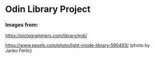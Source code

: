 # Odin Library Project

### Images from:

https://pictogrammers.com/library/mdi/

https://www.pexels.com/photo/light-inside-library-590493/ (photo by Janko Ferlic)